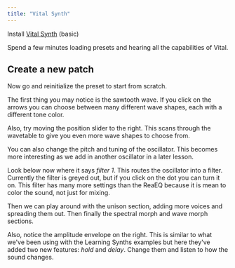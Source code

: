```yaml
---
title: "Vital Synth"
---
```


Install [Vital Synth](https://vital.audio/#getvital) (basic)

Spend a few minutes loading presets and hearing all the capabilities of Vital.

## Create a new patch

Now go and reinitialize the preset to start from scratch.

The first thing you may notice is the sawtooth wave. If you click on the arrows you can choose between many different wave shapes, each with a different tone color.

Also, try moving the position slider to the right. This scans through the wavetable to give you even more wave shapes to choose from.

You can also change the pitch and tuning of the oscillator. This becomes more interesting as we add in another oscillator in a later lesson.

Look below now where it says _filter 1_. This routes the oscillator into a filter. Currently the filter is greyed out, but if you click on the dot you can turn it on. This filter has many more settings than the ReaEQ because it is mean to color the sound, not just for mixing.

Then we can play around with the unison section, adding more voices and spreading them out. Then finally the spectral morph and wave morph sections.

Also, notice the amplitude envelope on the right. This is similar to what we've been using with the Learning Synths examples but here they've added two new features: _hold_ and _delay_. Change them and listen to how the sound changes.
